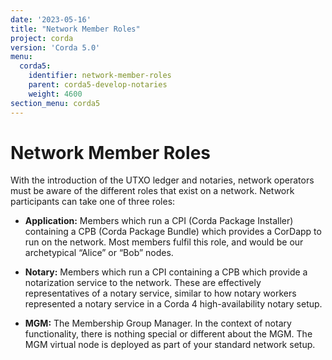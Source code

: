 ```yaml
---
date: '2023-05-16'
title: "Network Member Roles"
project: corda
version: 'Corda 5.0'
menu:
  corda5:
    identifier: network-member-roles
    parent: corda5-develop-notaries
    weight: 4600
section_menu: corda5
---
```

# Network Member Roles

With the introduction of the UTXO ledger and notaries, network operators must be aware of the different roles that exist on a network. Network participants can take one of three roles:

* **Application:** Members which run a CPI (Corda Package Installer) containing a CPB (Corda Package Bundle) which provides a CorDapp to run on the network. Most members fulfil this role, and would be our archetypical “Alice” or “Bob” nodes.
* **Notary:** Members which run a CPI containing a CPB which provide a notarization service to the network. These are effectively representatives of a notary service, similar to how notary workers represented a notary service in a Corda 4 high-availability notary setup.

* **MGM:** The Membership Group Manager. In the context of notary functionality, there is nothing special or different about the MGM. The MGM virtual node is deployed as part of your standard network setup.
